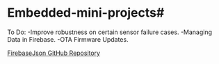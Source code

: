 # Embedded-mini-projects#

To Do:
-Improve robustness on certain sensor failure cases.
-Managing Data in Firebase.
-OTA Firmware Updates.

[FirebaseJson GitHub Repository](https://github.com/mobizt/FirebaseJson)



